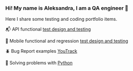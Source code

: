 ### Hi! My name is Aleksandra, I am a QA engineer 🌱

Here I share some testing and coding portfolio items.

📬 API functional [test design and testing](https://docs.google.com/spreadsheets/d/1a_j4SenpEUqPXrgvMjFr_AG5uMqED16LyiUKdHVzeqI/edit?usp=sharing)

📱 Mobile functional and regression [test design and testing](https://docs.google.com/spreadsheets/d/1r-A4HIwOAhAZEluhPEk5x42jr84WEaAE95HT54qeJ7s/edit?gid=212565037#gid=212565037)

🪲 Bug Report examples [YouTrack](https://sashasubbotina.youtrack.cloud/projects/0f427af5-73df-41d3-9631-384d0119db61)

🐍 Solving problems with [Python](https://exercism.org/profiles/sashasubbotina/solutions?order=newest_first)